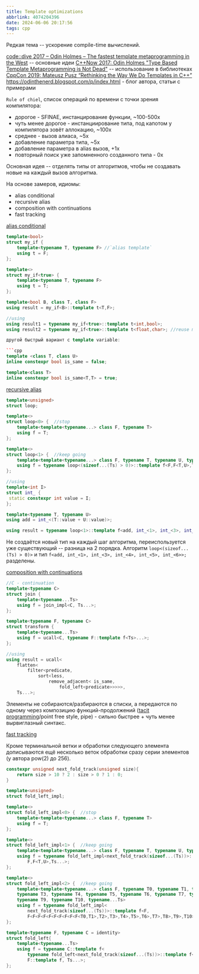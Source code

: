 ```yaml
---
title: Template optimizations
abbrlink: 4074204396
date: 2024-06-06 20:17:56
tags: cpp
---
```


Редкая тема -- ускорение compile-time вычислений.

[code::dive 2017 – Odin Holmes – The fastest template metaprogramming in the West](https://www.youtube.com/watch?v=ZpVPexZHYrQ) -- основные идеи
[C++Now 2017: Odin Holmes "Type Based Template Metaprogramming is Not Dead"](https://www.youtube.com/watch?v=EtU4RDCCsiU) -- использование в библиотеках
[CppCon 2019: Mateusz Pusz “Rethinking the Way We Do Templates in C++”](https://www.youtube.com/watch?v=oNBnYhLxlTU)
https://odinthenerd.blogspot.com/p/index.html - блог автора, статьи с примерами

`Rule of chiel`, список операций по времени с точки зрения компилятора:
- дорогое - SFINAE, инстанцирование функции, ~100-500x
- чуть менее дорогое - инстанциирование типа, под капотом у компилятора зовёт аллокацию, ~100x
- среднее - вызов алиаса, ~5x
- добавление параметра типа, ~5x
- добавление параметра в alias вызов, +1x
- повторный поиск уже запомненного созданного типа - 0x

Основная идея -- отделять типы от алгоритмов, чтобы не создавать новые на каждый вызов алгоритма.

На основе замеров, идиомы:
- alias conditional
- recursive alias
- composition with continuations
- fast tracking

[alias conditional](https://odinthenerd.blogspot.com/2017/03/start-simple-with-conditional-why.html)

```cpp
template<bool>
struct my_if {
	template<typename T, typename F> //`alias template`
	using t = F;
};

template<>
struct my_if<true> {
	template<typename T, typename F>
	using t = T;
};

template<bool B, class T, class F>
using result = my_if<B>::template t<T,F>;

//using
using result1 = typename my_if<true>::template t<int,bool>;
using result2 = typename my_if<true>::template t<float,char>; //reuse my_if<true>

другой быстрый вариант с template variable:

```cpp
template <class T, class U>
inline constexpr bool is_same = false;

template<class T>
inline constexpr bool is_same<T,T> = true;
```

[recursive alias](https://odinthenerd.blogspot.com/2017/03/recursive-alias-pattern-why-kvasirmpl.html)

```cpp
template<unsigned>
struct loop;

template<>
struct loop<0> {  //stop
    template<template<typename...> class F, typename T>
    using f = T;
};

template<>
struct loop<1> {  //keep going
    template<template<typename...> class F, typename T, typename U, typename...Ts>
    using f = typename loop<(sizeof...(Ts) > 0)>::template f<F,F<T,U>,Ts...>;
};

//using
template<int I>
struct int_ {
 static constexpr int value = I;
};

template<typename T, typename U>
using add = int_<(T::value + U::value)>;

using result = typename loop<1>::template f<add, int_<1>, int_<3>, int_<4>, int_<5>, int_<6>>;
```

Не создаётся новый тип на каждый шаг алгоритма, переиспользуется уже существующий -- разница на 2 порядка. Алгоритм `loop<(sizeof...(Ts) > 0)>` и тип `f<add, int_<1>, int_<3>, int_<4>, int_<5>, int_<6>>;` разделены.

[composition with continuations](https://odinthenerd.blogspot.com/2017/03/zero-const-composition-with.html)

```cpp
//С - continuation
template<typename C>
struct join {
    template<typename...Ts>
    using f = join_impl<C, Ts...>;
};

template<typename F, typename C>
struct transform {
    template<typename...Ts>
    using f = ucall<C, typename F::template f<Ts>...>;
};

//using
using result = ucall< 
    flatten< 
        filter<predicate, 
            sort<less, 
                remove_adjacent< is_same,
                    fold_left<predicate>>>>>, 
    Ts...>;
```

Элементы не собираются/разбираются в списки, а передаются по одному через композицию функций-продолжений ([tacit programming](https://en.wikipedia.org/wiki/Tacit_programming)/point free style, pipe) - сильно быстрее + чуть менее вырвиглазный синтакс.

[fast tracking](https://odinthenerd.blogspot.com/2017/03/fast-tracking-why-kvasirmpl-is-faster.html)

Кроме терминальной ветки и обработки следующего элемента дописываются ещё несколько веток обработки сразу серии элементов (у автора pow(2) до 256).

```cpp
constexpr unsigned next_fold_track(unsigned size){
    return size > 10 ? 2 : size > 0 ? 1 : 0;
}

template<unsigned>
struct fold_left_impl;

template<>
struct fold_left_impl<0> {  //stop
    template<template<typename...> class F, typename T>
    using f = T;
};

template<>
struct fold_left_impl<1> {  //keep going
    template<template<typename...> class F, typename T, typename U, typename...Ts>
    using f = typename fold_left_impl<next_fold_track(sizeof...(Ts))>::template f< 
        F,F<T,U>,Ts...>;
};

template<>
struct fold_left_impl<2> {  //keep going
    template<template<typename...> class F, typename T0, typename T1, typename T2,
    typename T3, typename T4, typename T5, typename T6, typename T7, typename T8, 
    typename T9, typename T10, typename...Ts>
    using f = typename fold_left_impl<
        next_fold_track(sizeof...(Ts))>::template f<F,
        F<F<F<F<F<F<F<F<F<F<T0,T1>,T2>,T3>,T4>,T5>,T6>,T7>,T8>,T9>,T10>,Ts...>;
};

template<typename F, typename C = identity>
struct fold_left{
    template<typename...Ts>
    using f = typename C::template f<
        typename fold_left<next_fold_track(sizeof...(Ts))>::template f<
        F::template f, Ts...>;
};
```

